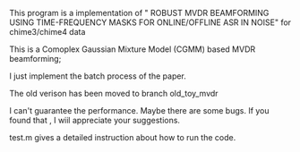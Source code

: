 This program is a implementation of " ROBUST MVDR BEAMFORMING USING TIME-FREQUENCY MASKS FOR ONLINE/OFFLINE ASR IN NOISE" for chime3/chime4 data

This is a Comoplex Gaussian Mixture Model (CGMM) based MVDR beamforming;

I just implement the batch process of the paper.

The old verison has been moved to branch old_toy_mvdr

I can't guarantee the performance. Maybe there are some bugs. If you found that , I wiil appreciate your suggestions. 

test.m gives a detailed instruction about how to run the code. 
